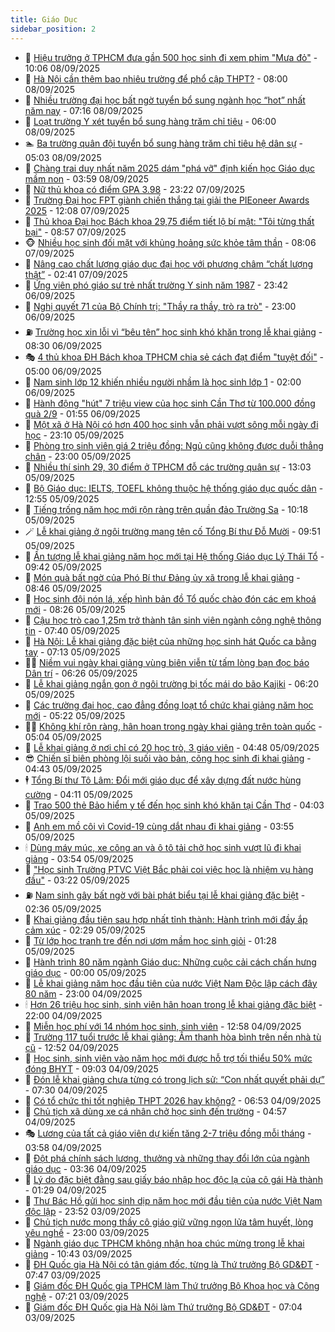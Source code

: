 ```yaml
---
title: Giáo Dục
sidebar_position: 2
---
```


<!-- dantri-giao-duc:START -->
- 🤡 [Hiệu trưởng ở TPHCM đưa gần 500 học sinh đi xem phim &quot;Mưa đỏ&quot;](https://dantri.com.vn/giao-duc/hieu-truong-o-tphcm-dua-gan-500-hoc-sinh-di-xem-phim-mua-do-20250908163746404.htm) - 10:06 08/09/2025
- 🗽 [Hà Nội cần thêm bao nhiêu trường để phổ cập THPT?](https://dantri.com.vn/giao-duc/ha-noi-can-them-bao-nhieu-truong-de-pho-cap-thpt-20250908112621811.htm) - 08:00 08/09/2025
- 🚦 [Nhiều trường đại học bất ngờ tuyển bổ sung ngành học “hot” nhất năm nay](https://dantri.com.vn/giao-duc/nhieu-truong-dai-hoc-bat-ngo-tuyen-bo-sung-nganh-hoc-hot-nhat-nam-nay-20250908133242296.htm) - 07:16 08/09/2025
- 🌋 [Loạt trường Y xét tuyển bổ sung hàng trăm chỉ tiêu](https://dantri.com.vn/giao-duc/loat-truong-y-xet-tuyen-bo-sung-hang-tram-chi-tieu-20250908120428278.htm) - 06:00 08/09/2025
- 🏊 [Ba trường quân đội tuyển bổ sung hàng trăm chỉ tiêu hệ dân sự](https://dantri.com.vn/giao-duc/ba-truong-quan-doi-tuyen-bo-sung-hang-tram-chi-tieu-he-dan-su-20250908115847209.htm) - 05:03 08/09/2025
- 🎃 [Chàng trai duy nhất năm 2025 dám &quot;phá vỡ&quot; định kiến học Giáo dục mầm non](https://dantri.com.vn/giao-duc/chang-trai-duy-nhat-nam-2025-dam-pha-vo-dinh-kien-hoc-giao-duc-mam-non-20250908104421597.htm) - 03:59 08/09/2025
- 💄 [Nữ thủ khoa có điểm GPA 3.98](https://dantri.com.vn/giao-duc/nu-thu-khoa-co-diem-gpa-398-20250908060728783.htm) - 23:22 07/09/2025
- 🦅 [Trường Đại học FPT giành chiến thắng tại giải the PIEoneer Awards 2025](https://dantri.com.vn/giao-duc/truong-dai-hoc-fpt-gianh-chien-thang-tai-giai-the-pieoneer-awards-2025-20250907174049160.htm) - 12:08 07/09/2025
- 🚦 [Thủ khoa Đại học Bách khoa 29,75 điểm tiết lộ bí mật: &quot;Tôi từng thất bại&quot;](https://dantri.com.vn/giao-duc/thu-khoa-dai-hoc-bach-khoa-2975-diem-tiet-lo-bi-mat-toi-tung-that-bai-20250907153012049.htm) - 08:57 07/09/2025
- 🐵 [Nhiều học sinh đối mặt với khủng hoảng sức khỏe tâm thần](https://dantri.com.vn/giao-duc/nhieu-hoc-sinh-doi-mat-voi-khung-hoang-suc-khoe-tam-than-20250907144707145.htm) - 08:06 07/09/2025
- 🐘 [Nâng cao chất lượng giáo dục đại học với phương châm “chất lượng thật”](https://dantri.com.vn/giao-duc/nang-cao-chat-luong-giao-duc-dai-hoc-voi-phuong-cham-chat-luong-that-20250907092220246.htm) - 02:41 07/09/2025
- 🦏 [Ứng viên phó giáo sư trẻ nhất trường Y sinh năm 1987](https://dantri.com.vn/giao-duc/ung-vien-pho-giao-su-tre-nhat-truong-y-sinh-nam-1987-20250906215241648.htm) - 23:42 06/09/2025
- 💼 [Nghị quyết 71 của Bộ Chính trị: &quot;Thầy ra thầy, trò ra trò&quot;](https://dantri.com.vn/giao-duc/nghi-quyet-71-cua-bo-chinh-tri-thay-ra-thay-tro-ra-tro-20250903090007419.htm) - 23:00 06/09/2025
- ⛽️ [Trường học xin lỗi vì “bêu tên” học sinh khó khăn trong lễ khai giảng](https://dantri.com.vn/giao-duc/truong-hoc-xin-loi-vi-beu-ten-hoc-sinh-kho-khan-trong-le-khai-giang-20250906151911187.htm) - 08:30 06/09/2025
- 🎭 [4 thủ khoa ĐH Bách khoa TPHCM chia sẻ cách đạt điểm &quot;tuyệt đối&quot;](https://dantri.com.vn/giao-duc/4-thu-khoa-dh-bach-khoa-tphcm-chia-se-cach-dat-diem-tuyet-doi-20250906091254016.htm) - 05:00 06/09/2025
- 🎃 [Nam sinh lớp 12 khiến nhiều người nhầm là học sinh lớp 1](https://dantri.com.vn/giao-duc/nam-sinh-lop-12-khien-nhieu-nguoi-nham-la-hoc-sinh-lop-1-20250905164159769.htm) - 02:00 06/09/2025
- 🚀 [Hành động &quot;hút&quot; 7 triệu view của học sinh Cần Thơ từ 100.000 đồng quà 2/9](https://dantri.com.vn/giao-duc/hanh-dong-hut-7-trieu-view-cua-hoc-sinh-can-tho-tu-100000-dong-qua-29-20250906083429768.htm) - 01:55 06/09/2025
- 👀 [Một xã ở Hà Nội có hơn 400 học sinh vẫn phải vượt sông mỗi ngày đi học](https://dantri.com.vn/giao-duc/mot-xa-o-ha-noi-co-hon-400-hoc-sinh-van-phai-vuot-song-moi-ngay-di-hoc-20250906005721148.htm) - 23:10 05/09/2025
- 🌝 [Phòng trọ sinh viên giá 2 triệu đồng: Ngủ cũng không được duỗi thẳng chân](https://dantri.com.vn/giao-duc/phong-tro-sinh-vien-gia-2-trieu-dong-ngu-cung-khong-duoc-duoi-thang-chan-20250901065041151.htm) - 23:00 05/09/2025
- 🤗 [Nhiều thí sinh 29, 30 điểm ở TPHCM đỗ các trường quân sự](https://dantri.com.vn/giao-duc/nhieu-thi-sinh-29-30-diem-o-tphcm-do-cac-truong-quan-su-20250905191231355.htm) - 13:03 05/09/2025
- 🦄 [Bộ Giáo dục: IELTS, TOEFL không thuộc hệ thống giáo dục quốc dân](https://dantri.com.vn/giao-duc/bo-giao-duc-ielts-toefl-khong-thuoc-he-thong-giao-duc-quoc-dan-20250905195239420.htm) - 12:55 05/09/2025
- 🦍 [Tiếng trống năm học mới rộn ràng trên quần đảo Trường Sa](https://dantri.com.vn/giao-duc/tieng-trong-nam-hoc-moi-ron-rang-tren-quan-dao-truong-sa-20250905170425127.htm) - 10:18 05/09/2025
- 🪄 [Lễ khai giảng ở ngôi trường mang tên cố Tổng Bí thư Đỗ Mười](https://dantri.com.vn/giao-duc/le-khai-giang-o-ngoi-truong-mang-ten-co-tong-bi-thu-do-muoi-20250905161438356.htm) - 09:51 05/09/2025
- 🦆 [Ấn tượng lễ khai giảng năm học mới tại Hệ thống Giáo dục Lý Thái Tổ](https://dantri.com.vn/giao-duc/an-tuong-le-khai-giang-nam-hoc-moi-tai-he-thong-giao-duc-ly-thai-to-20250905162847965.htm) - 09:42 05/09/2025
- 🚀 [Món quà bất ngờ của Phó Bí thư Đảng ủy xã trong lễ khai giảng](https://dantri.com.vn/giao-duc/mon-qua-bat-ngo-cua-pho-bi-thu-dang-uy-xa-trong-le-khai-giang-20250905144304573.htm) - 08:46 05/09/2025
- 🦒 [Học sinh đội nón lá, xếp hình bản đồ Tổ quốc chào đón các em khoá mới](https://dantri.com.vn/giao-duc/hoc-sinh-doi-non-la-xep-hinh-ban-do-to-quoc-chao-don-cac-em-khoa-moi-20250905151434411.htm) - 08:26 05/09/2025
- 🤡 [Cậu học trò cao 1,25m trở thành tân sinh viên ngành công nghệ thông tin](https://dantri.com.vn/giao-duc/cau-hoc-tro-cao-125m-tro-thanh-tan-sinh-vien-nganh-cong-nghe-thong-tin-20250905134725399.htm) - 07:40 05/09/2025
- 🤔 [Hà Nội: Lễ khai giảng đặc biệt của những học sinh hát Quốc ca bằng tay](https://dantri.com.vn/giao-duc/ha-noi-le-khai-giang-dac-biet-cua-nhung-hoc-sinh-hat-quoc-ca-bang-tay-20250905123138979.htm) - 07:13 05/09/2025
- 🧑‍💻 [Niềm vui ngày khai giảng vùng biên viễn từ tấm lòng bạn đọc báo Dân trí](https://dantri.com.vn/giao-duc/niem-vui-ngay-khai-giang-vung-bien-vien-tu-tam-long-ban-doc-bao-dan-tri-20250905131303962.htm) - 06:26 05/09/2025
- 🤡 [Lễ khai giảng ngắn gọn ở ngôi trường bị tốc mái do bão Kajiki](https://dantri.com.vn/giao-duc/le-khai-giang-ngan-gon-o-ngoi-truong-bi-toc-mai-do-bao-kajiki-20250905123633090.htm) - 06:20 05/09/2025
- 🧠 [Các trường đại học, cao đẳng đồng loạt tổ chức khai giảng năm học mới](https://dantri.com.vn/giao-duc/cac-truong-dai-hoc-cao-dang-dong-loat-to-chuc-khai-giang-nam-hoc-moi-20250905120319715.htm) - 05:22 05/09/2025
- 🧑‍💻 [Không khí rộn ràng, hân hoan trong ngày khai giảng trên toàn quốc](https://dantri.com.vn/giao-duc/khong-khi-ron-rang-han-hoan-trong-ngay-khai-giang-tren-toan-quoc-20250905105338153.htm) - 05:04 05/09/2025
- 🧠 [Lễ khai giảng ở nơi chỉ có 20 học trò, 3 giáo viên](https://dantri.com.vn/giao-duc/le-khai-giang-o-noi-chi-co-20-hoc-tro-3-giao-vien-20250905113945173.htm) - 04:48 05/09/2025
- 😎 [Chiến sĩ biên phòng lội suối vào bản, cõng học sinh đi khai giảng](https://dantri.com.vn/giao-duc/chien-si-bien-phong-loi-suoi-vao-ban-cong-hoc-sinh-di-khai-giang-20250905095902579.htm) - 04:43 05/09/2025
- 🕴 [Tổng Bí thư Tô Lâm: Đổi mới giáo dục để xây dựng đất nước hùng cường](https://dantri.com.vn/giao-duc/tong-bi-thu-to-lam-doi-moi-giao-duc-de-xay-dung-dat-nuoc-hung-cuong-20250905102923264.htm) - 04:11 05/09/2025
- 🧠 [Trao 500 thẻ Bảo hiểm y tế đến học sinh khó khăn tại Cần Thơ](https://dantri.com.vn/tam-long-nhan-ai/trao-500-the-bao-hiem-y-te-den-hoc-sinh-kho-khan-tai-can-tho-20250905083420733.htm) - 04:03 05/09/2025
- 🚀 [Anh em mồ côi vì Covid-19 cùng dắt nhau đi khai giảng](https://dantri.com.vn/giao-duc/anh-em-mo-coi-vi-covid-19-cung-dat-nhau-di-khai-giang-20250904234026011.htm) - 03:55 05/09/2025
- 🕯 [Dùng máy múc, xe công an và ô tô tải chở học sinh vượt lũ đi khai giảng](https://dantri.com.vn/giao-duc/dung-may-muc-xe-cong-an-va-o-to-tai-cho-hoc-sinh-vuot-lu-di-khai-giang-20250905084746983.htm) - 03:54 05/09/2025
- 🧰 [&quot;Học sinh Trường PTVC Việt Bắc phải coi việc học là nhiệm vụ hàng đầu&quot;](https://dantri.com.vn/thoi-su/hoc-sinh-truong-ptvc-viet-bac-phai-coi-viec-hoc-la-nhiem-vu-hang-dau-20250905095525990.htm) - 03:22 05/09/2025
- ⛽️ [Nam sinh gây bất ngờ với bài phát biểu tại lễ khai giảng đặc biệt](https://dantri.com.vn/giao-duc/nam-sinh-gay-bat-ngo-voi-bai-phat-bieu-tai-le-khai-giang-dac-biet-20250905092725311.htm) - 02:36 05/09/2025
- 🤖 [Khai giảng đầu tiên sau hợp nhất tỉnh thành: Hành trình mới đầy ắp cảm xúc](https://dantri.com.vn/giao-duc/khai-giang-dau-tien-sau-hop-nhat-tinh-thanh-hanh-trinh-moi-day-ap-cam-xuc-20250905092048792.htm) - 02:29 05/09/2025
- 🦍 [Từ lớp học tranh tre đến nơi ươm mầm học sinh giỏi](https://dantri.com.vn/giao-duc/tu-lop-hoc-tranh-tre-den-noi-uom-mam-hoc-sinh-gioi-20250904205335320.htm) - 01:28 05/09/2025
- 🐘 [Hành trình 80 năm ngành Giáo dục: Những cuộc cải cách chấn hưng giáo dục](https://dantri.com.vn/giao-duc/hanh-trinh-80-nam-nganh-giao-duc-nhung-cuoc-cai-cach-chan-hung-giao-duc-20250904162553582.htm) - 00:00 05/09/2025
- 🌊 [Lễ khai giảng năm học đầu tiên của nước Việt Nam Độc lập cách đây 80 năm](https://dantri.com.vn/giao-duc/le-khai-giang-nam-hoc-dau-tien-cua-nuoc-viet-nam-doc-lap-cach-day-80-nam-20250904124346932.htm) - 23:00 04/09/2025
- 🕯 [Hơn 26 triệu học sinh, sinh viên hân hoan trong lễ khai giảng đặc biệt](https://dantri.com.vn/giao-duc/hon-26-trieu-hoc-sinh-sinh-vien-han-hoan-trong-le-khai-giang-dac-biet-20250904224247991.htm) - 22:00 04/09/2025
- 🐎 [Miễn học phí với 14 nhóm học sinh, sinh viên](https://dantri.com.vn/giao-duc/mien-hoc-phi-voi-14-nhom-hoc-sinh-sinh-vien-20250904193546711.htm) - 12:58 04/09/2025
- 🐻 [Trường 117 tuổi trước lễ khai giảng: Âm thanh hòa bình trên nền nhà tù cũ](https://dantri.com.vn/giao-duc/truong-117-tuoi-truoc-le-khai-giang-am-thanh-hoa-binh-tren-nen-nha-tu-cu-20250904192832776.htm) - 12:52 04/09/2025
- 🐎 [Học sinh, sinh viên vào năm học mới được hỗ trợ tối thiểu 50% mức đóng BHYT](https://dantri.com.vn/lao-dong-viec-lam/hoc-sinh-sinh-vien-vao-nam-hoc-moi-duoc-ho-tro-toi-thieu-50-muc-dong-bhyt-20250904160109679.htm) - 09:03 04/09/2025
- 🫣 [Đón lễ khai giảng chưa từng có trong lịch sử: “Con nhất quyết phải dự”](https://dantri.com.vn/giao-duc/don-le-khai-giang-chua-tung-co-trong-lich-su-con-nhat-quyet-phai-du-20250904105738494.htm) - 07:30 04/09/2025
- 🤭 [Có tổ chức thi tốt nghiệp THPT 2026 hay không?](https://dantri.com.vn/giao-duc/co-to-chuc-thi-tot-nghiep-thpt-2026-hay-khong-20250904120207364.htm) - 06:53 04/09/2025
- 🥳 [Chủ tịch xã dùng xe cá nhân chở học sinh đến trường](https://dantri.com.vn/giao-duc/chu-tich-xa-dung-xe-ca-nhan-cho-hoc-sinh-den-truong-20250904090137687.htm) - 04:57 04/09/2025
- 🎭 [Lương của tất cả giáo viên dự kiến tăng 2-7 triệu đồng mỗi tháng](https://dantri.com.vn/giao-duc/luong-cua-tat-ca-giao-vien-du-kien-tang-2-7-trieu-dong-moi-thang-20250904105454407.htm) - 03:58 04/09/2025
- 🥸 [Đột phá chính sách lương, thưởng và những thay đổi lớn của ngành giáo dục](https://dantri.com.vn/giao-duc/dot-pha-chinh-sach-luong-thuong-va-nhung-thay-doi-lon-cua-nganh-giao-duc-20250904103027553.htm) - 03:36 04/09/2025
- 🦣 [Lý do đặc biệt đằng sau giấy báo nhập học độc lạ của cô gái Hà thành](https://dantri.com.vn/giao-duc/ly-do-dac-biet-dang-sau-giay-bao-nhap-hoc-doc-la-cua-co-gai-ha-thanh-20250903221102090.htm) - 01:29 04/09/2025
- 🤔 [Thư Bác Hồ gửi học sinh dịp năm học mới đầu tiên của nước Việt Nam độc lập](https://dantri.com.vn/giao-duc/thu-bac-ho-gui-hoc-sinh-dip-nam-hoc-moi-dau-tien-cua-nuoc-viet-nam-doc-lap-20250903213157862.htm) - 23:52 03/09/2025
- 🦣 [Chủ tịch nước mong thầy cô giáo giữ vững ngọn lửa tâm huyết, lòng yêu nghề](https://dantri.com.vn/giao-duc/chu-tich-nuoc-mong-thay-co-giao-giu-vung-ngon-lua-tam-huyet-long-yeu-nghe-20250903231600137.htm) - 23:00 03/09/2025
- 🐲 [Ngành giáo dục TPHCM không nhận hoa chúc mừng trong lễ khai giảng](https://dantri.com.vn/giao-duc/nganh-giao-duc-tphcm-khong-nhan-hoa-chuc-mung-trong-le-khai-giang-20250903173751743.htm) - 10:43 03/09/2025
- 🔭 [ĐH Quốc gia Hà Nội có tân giám đốc, từng là Thứ trưởng Bộ GD&amp;ĐT](https://dantri.com.vn/giao-duc/dh-quoc-gia-ha-noi-co-tan-giam-doc-tung-la-thu-truong-bo-gddt-20250903143937591.htm) - 07:47 03/09/2025
- 🥷 [Giám đốc ĐH Quốc gia TPHCM làm Thứ trưởng Bộ Khoa học và Công nghệ](https://dantri.com.vn/giao-duc/giam-doc-dh-quoc-gia-tphcm-lam-thu-truong-bo-khoa-hoc-va-cong-nghe-20250903141436606.htm) - 07:21 03/09/2025
- 🎊 [Giám đốc ĐH Quốc gia Hà Nội làm Thứ trưởng Bộ GD&amp;ĐT](https://dantri.com.vn/giao-duc/giam-doc-dh-quoc-gia-ha-noi-lam-thu-truong-bo-gddt-20250903140005379.htm) - 07:04 03/09/2025<!-- dantri-giao-duc:END -->

